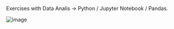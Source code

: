 Exercises with Data Analis -> Python / Jupyter Notebook / Pandas. 
<br>

![image](https://github.com/DarkoKa/Python_Jupyter_exercises/assets/28714914/e8d53772-eeeb-4419-8380-de130dde1e25)

